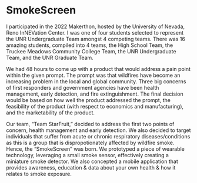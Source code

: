 # SmokeScreen

I participated in the 2022 Makerthon, hosted by the University of Nevada, Reno InNEVation Center. I was one of four students selected to represent the UNR Undergraduate Team amongst 4 competing teams. There was 16 amazing students, compiled into 4 teams, the High School Team, the Truckee Meadows Community College Team, the UNR Undergraduate Team, and the UNR Graduate Team. 

We had 48 hours to come up with a product that would address a pain point within the given prompt. The prompt was that wildfires have become an increasing problem in the local and global community. Three big concerns of first responders and government agencies have been health management, early detection, and fire extinguishment. The final decision would be based on how well the product addressed the prompt, the feasibility of the product (with respect to economics and manufacturing), and the marketability of the product. 

Our team, “Team StarFruit,” decided to address the first two points of concern, health management and early detection. We also decided to target individuals that suffer from acute or chronic respiratory diseases/conditions as this is a group that is dispropotionately affected by wildfire smoke. Hence, the “SmokeScreen” was born. We prototyped a piece of wearable technology, leveraging a small smoke sensor, effectively creating a miniature smoke detector. We also concepted a mobile application that provides awareness, education & data about your own health & how it relates to smoke exposure.
